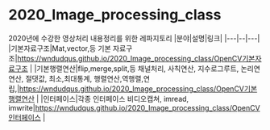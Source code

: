 # 2020_Image_processing_class
 2020년에 수강한 영상처리 내용정리를 위한 레파지토리
|분야|설명|링크|
|---|--|---|
|기본자료구조|Mat,vector,등 기본 자료구조|https://wndudqus.github.io/2020_Image_processing_class/OpenCV기본자료구조
|
|기본행렬연산|flip,merge,split,등 채널처리, 사칙연산, 지수로그루트, 논리연연산, 절댓값, 최소,최대통계, 행렬연산,역행렬,연립,|https://wndudqus.github.io/2020_Image_processing_class/OpenCV기본행렬연산
|
|인터페이스|각종 인터페이스 비디오캡쳐, imread, imwrite|https://wndudqus.github.io/2020_Image_processing_class/OpenCV인터페이스
|

